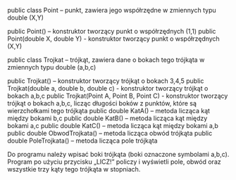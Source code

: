 public class Point – punkt, zawiera jego współrzędne w zmiennych typu double (X,Y)

public Point() – konstruktor tworzący punkt o współrzędnych (1,1)
public Point(double X, double Y) - konstruktor tworzący punkt o współrzędnych (X,Y)


public class Trojkat – trójkąt, zawiera dane o bokach tego trójkąta w zmiennych typu double (a,b,c)

public Trojkat() – konstruktor tworzący trójkąt o bokach 3,4,5
public Trojkat(double a, double b, double c) - konstruktor tworzący trójkąt o bokach a,b,c
public Trojkat(Point A, Point B, Point C) - konstruktor tworzący trójkąt o bokach a,b,c, licząc długości boków z punktów, które są wierzchołkami tego trójkąta
public double KatA() – metoda licząca kąt między bokami b,c
public double KatB() – metoda licząca kąt między bokami a,c
public double KatC() – metoda licząca kąt między bokami a,b
public double ObwodTrojkata() – metoda licząca obwód trójkąta
public double PoleTrojkata() – metoda licząca pole trójkąta



Do programu należy wpisać boki trójkąta (boki oznaczone symbolami a,b,c). Program po użyciu przycisku „LICZ!” policzy i wyświetli pole, obwód oraz wszystkie trzy kąty tego trójkąta w stopniach.





